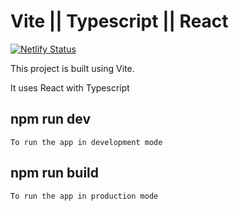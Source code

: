 # Vite || Typescript || React

[![Netlify Status](https://api.netlify.com/api/v1/badges/7170d8c8-3081-48d7-ad6b-f640310ce152/deploy-status)](https://app.netlify.com/sites/vite-typescript/deploys)

This project is built using Vite.

It uses React with Typescript

## npm run dev

`To run the app in development mode`

## npm run build

`To run the app in production mode`
